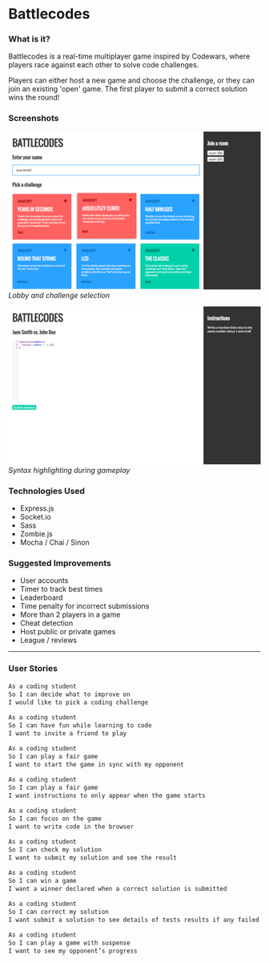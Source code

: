 # Battlecodes

### What is it?
Battlecodes is a real-time multiplayer game inspired by Codewars, where players race against each other to solve code challenges.

Players can either host a new game and choose the challenge, or they can join an existing 'open' game. The first player to submit a correct solution wins the round!

### Screenshots
![Lobby and challenge selection](/screenshots/screen-1.png)
_Lobby and challenge selection_

![Syntax highlighting during gameplay](/screenshots/screen-2.png)
_Syntax highlighting during gameplay_

### Technologies Used
+ Express.js
+ Socket.io
+ Sass
+ Zombie.js
+ Mocha / Chai / Sinon

### Suggested Improvements
+ User accounts
+ Timer to track best times
+ Leaderboard
+ Time penalty for incorrect submissions
+ More than 2 players in a game
+ Cheat detection
+ Host public or private games
+ League / reviews

---

### User Stories

```
As a coding student
So I can decide what to improve on
I would like to pick a coding challenge
```
```
As a coding student
So I can have fun while learning to code
I want to invite a friend to play
```
```
As a coding student
So I can play a fair game
I want to start the game in sync with my opponent
```
```
As a coding student
So I can play a fair game
I want instructions to only appear when the game starts
```
```
As a coding student
So I can focus on the game
I want to write code in the browser
```
```
As a coding student
So I can check my solution
I want to submit my solution and see the result
```
```
As a coding student
So I can win a game
I want a winner declared when a correct solution is submitted
```
```
As a coding student
So I can correct my solution
I want submit a solution to see details of tests results if any failed
```
```
As a coding student
So I can play a game with suspense
I want to see my opponent’s progress
```

